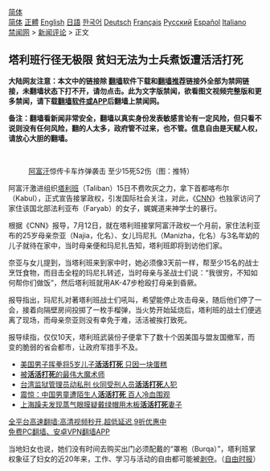  <!-- 面包屑导航 --> <div class="breadcrumb"><!-- GTranslate: https://gtranslate.io/ -->  <div class="switcher notranslate">  <div class="selected">  <a href="#" onclick="return false;"> 简体</a>  </div>  <div class="option">  <a href="https://www.bannedbook.org" onclick="doGTranslate('zh-CN|zh-CN');jQuery('div.switcher div.selected a').html(jQuery(this).html());return false;" title="简体中文" class="nturl selected"> 简体</a>  <a href="https://www.bannedbook.org/zh-tw/" onclick="doGTranslate('zh-CN|zh-TW');jQuery('div.switcher div.selected a').html(jQuery(this).html());return false;" title="繁體中文" class="nturl"> 正體</a>  <a href="https://www.bannedbook.org/en/" onclick="doGTranslate('zh-CN|en');jQuery('div.switcher div.selected a').html(jQuery(this).html());return false;" title="English" class="nturl"> English</a>  <a href="https://www.bannedbook.org/ja/" onclick="doGTranslate('zh-CN|ja');jQuery('div.switcher div.selected a').html(jQuery(this).html());return false;" title="日本語" class="nturl"> 日語</a>  <a href="https://www.bannedbook.org/ko/" onclick="doGTranslate('zh-CN|ko');jQuery('div.switcher div.selected a').html(jQuery(this).html());return false;" title="한국어" class="nturl"> 한국어</a>  <a href="https://www.bannedbook.org/de/" onclick="doGTranslate('zh-CN|de');jQuery('div.switcher div.selected a').html(jQuery(this).html());return false;" title="Deutsch" class="nturl"> Deutsch</a>  <a href="https://www.bannedbook.org/fr/" onclick="doGTranslate('zh-CN|fr');jQuery('div.switcher div.selected a').html(jQuery(this).html());return false;" title="Français" class="nturl"> Français</a>  <a href="https://www.bannedbook.org/ru/" onclick="doGTranslate('zh-CN|ru');jQuery('div.switcher div.selected a').html(jQuery(this).html());return false;" title="Русский" class="nturl"> Русский</a>  <a href="https://www.bannedbook.org/es/" onclick="doGTranslate('zh-CN|es');jQuery('div.switcher div.selected a').html(jQuery(this).html());return false;" title="Español" class="nturl"> Español</a>  <a href="https://www.bannedbook.org/it/" onclick="doGTranslate('zh-CN|it');jQuery('div.switcher div.selected a').html(jQuery(this).html());return false;" title="Italiano" class="nturl"> Italiano</a>  </div>  </div>      <div class='breadcrumb-sub'><!-- Breadcrumb NavXT 6.3.0 --> <a href="https://www.bannedbook.org/" class="home">禁闻网</a> &gt; <a href="https://www.bannedbook.org/bnews/comments/" class="category">新闻评论</a> &gt; 正文</div></div><h2>塔利班行径无极限 贫妇无法为士兵煮饭遭活活打死</h2> <p class="notice"><b>大陆网友注意：本文中的链接除 <a href="https://github.com/bannedbook/fanqiang" >翻墙</a>软件下载和<a href="https://github.com/killgcd/justmysocks/blob/master/README.md">翻墙推荐</a>链接外全部为禁网链接，未翻墙状态下打不开，请勿点击。此为文字版禁闻，欲看图文视频完整版和更多禁闻，请下载<a href="https://github.com/bannedbook/fanqiang">翻墙软件或APP</a>后翻墙上禁闻网。</p><p>备注：翻墙看新闻非常安全，翻墙以真实身份发表敏感言论有一定风险，但只看不说则没有任何风险，翻的人太多，政府管不过来，也不管。信息自由是天赋人权，请放心大胆的翻墙。</b></p>  <div class="entry"> <br /> <figure><a href="https://i2.wp.com/upload-images-bucket-v64rleca837do.s3.eu-west-1.amazonaws.com/wp-content/uploads/2020/10/04112813/EjZGk1WU4AAPQVU.jpeg?fit=440%2C295&#038;ssl=1" data-caption="阿富汗惊传卡车炸弹袭击  至少15死52伤（图：推特）"></a><figcaption class="wp-caption-text"><a href="https://www.bannedbook.org/bnews/tag/%e9%98%bf%e5%af%8c%e6%b1%97/" class="st_tag internal_tag" rel="tag" title="标签 阿富汗 下的日志">阿富汗</a>惊传卡车炸弹袭击  至少15死52伤（图：推特）</figcaption></figure> <p>阿富汗激进组织<a href="https://www.bannedbook.org/bnews/tag/%e5%a1%94%e5%88%a9%e7%8f%ad/" class="st_tag internal_tag" rel="tag" title="标签 塔利班 下的日志">塔利班</a>（Taliban）15日不费吹灰之力，拿下首都喀布尔（Kabul），正式宣告接掌政权，引发国际社会关注，对此，《<a href="https://www.bannedbook.org/bnews/tag/cnn/" class="st_tag internal_tag" rel="tag" title="标签 CNN 下的日志">CNN</a>》也独家访问了家住该国北部法利亚布（Faryab）的女子，娓娓道来神学士的暴行。</p> <p>根据《CNN》报导，7月12日，就在塔利班接掌阿富汗政权一个月前，家住法利亚布的25岁母亲奈亚（Najia，化名）、女儿玛尼扎（Manizha，化名）与3名年幼的儿子就待在家中，当时母亲便和玛尼扎告知，塔利班即将到访他们家。</p>  <p>奈亚与女儿提到，当塔利班来到家中时，她必须像3天前一样，帮至少15名的战士烹饪食物，而目击全程的玛尼扎转述，当时母亲与圣战士们说：“我很穷，不知如何帮你们做饭”，然后塔利班就用AK-47步枪殴打母亲到昏厥。</p> <p>报导指出，玛尼扎对著塔利班战士们吼叫，希望能停止攻击母亲，随后他们停了一会，接着向隔壁房间投掷了一枚手榴弹，当火势开始延烧后，塔利班的战士们便逃离了现场，而母亲奈亚则没有幸免于难，活活被挨打致死。</p>  <p>报导续指，仅仅10天，塔利班武装份子便拿下了数十个因美国与盟友国撤军，而变的脆弱的省会都市，让政府军措手不及。</p> <ul class='op-related-articles' title='相关阅读'> <li><a href='https://www.bannedbook.org/bnews/lifebaike/20210511/1543785.html' target='_blank'>美国男子挥拳将5岁儿子<b>活活打死</b> 只因一块蛋糕</a></li> <li><a href='https://www.bannedbook.org/bnews/comments/20200728/1372067.html' target='_blank'>被<b>活活打死</b>的最伟大魔术师</a></li> <li><a href='https://www.bannedbook.org/bnews/baitai/20200121/1262463.html' target='_blank'>台湾监狱管理员动私刑 伙同受刑人员<b>活活打死</b>人犯</a></li> <li><a href='https://www.bannedbook.org/bnews/topimagenews/20191109/1220153.html' target='_blank'>震惊：中国男童遭陌生人<b>活活打死</b> 百人冷血围观</a></li> <li><a href='https://www.bannedbook.org/bnews/baitai/20190810/1172738.html' target='_blank'>上海躁夫发现蒸气眼膜疑戴绿帽用木板<b>活活打死</b>妻子</a></li> </ul> <p class="texttj"> <a href="https://github.com/bannedbook/fanqiang/wiki/V2ray%E6%9C%BA%E5%9C%BA" target="_blank">全平台高速翻墙:高清视频秒开,超低延迟,9折优惠中</a><br/> <a href="https://github.com/bannedbook/fanqiang/wiki/%E7%A6%81%E9%97%BB%E7%BD%91%E5%AE%89%E5%8D%93%E7%BF%BB%E5%A2%99%E6%96%B0%E9%97%BBAPP" target="_blank">免费PC翻墙、安卓VPN翻墙APP</a></p> <p>当地妇女也说，她们没有时间去购买出门必须配戴的“罩袍（Burqa）”，塔利班掌权象征了妇女的近20年来，工作、学习与活动的自由都可能被<span class='wp_keywordlink'><a href="https://www.bannedbook.org/forum2/topic21.html" title="《剥夺》 黄建民 著" target="_blank">剥夺</a></span>。（<a href="https://www.bannedbook.org/bnews/tag/%e8%87%aa%e7%94%b1%e6%97%b6%e6%8a%a5/" class="st_tag internal_tag" rel="tag" title="标签 自由时报 下的日志">自由时报</a>）</p><a name='sharetosocial'></a>  <div style="margin-bottom:5px;padding-bottom:5px;clear:both"> <div id="archive-pix-1" class="banner-ads"> <!-- AuctionX Display platform tag START --> <div id="26318x728x90x621x_ADSLOT2" clicktrack="%%CLICK_URL_ESC%%"></div> <!-- AuctionX Display platform tag END --> </div> <div id="archive-pix-2" class="banner-ads"> <!-- AuctionX Display platform tag START --> <div id="26315x300x250x621x_ADSLOT2" clicktrack="%%CLICK_URL_ESC%%"></div> <!-- AuctionX Display platform tag END --> </div> </div>  <div id="archive-pix-1" class="banner-ads"> <!-- AuctionX Display platform tag START --> <div id="26318x728x90x621x_ADSLOT3" clicktrack="%%CLICK_URL_ESC%%"></div> <!-- AuctionX Display platform tag END --> </div> </div><!--END ENTRY--> 